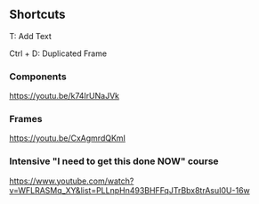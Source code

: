 
## Shortcuts

T: Add Text

Ctrl + D: Duplicated Frame


### Components
https://youtu.be/k74IrUNaJVk


### Frames
https://youtu.be/CxAgmrdQKmI

### Intensive "I need to get this done NOW" course
https://www.youtube.com/watch?v=WFLRASMq_XY&list=PLLnpHn493BHFFqJTrBbx8trAsuI0U-16w
